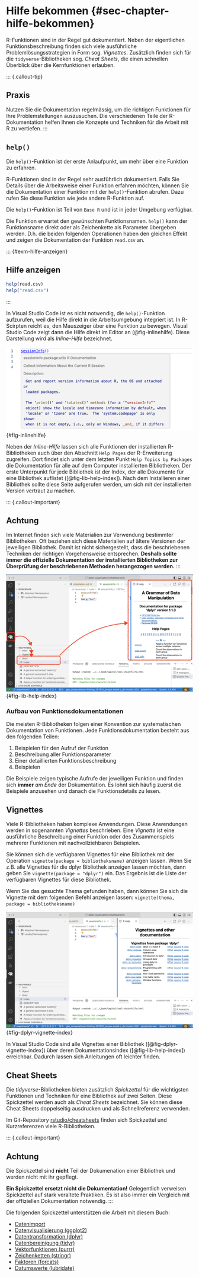# Hilfe bekommen {#sec-chapter-hilfe-bekommen}

R-Funktionen sind in der Regel gut dokumentiert. Neben der eigentlichen Funktionsbeschreibung finden sich viele ausführliche Problemlösungsstrategien in Form sog. *Vignettes*. Zusätzlich finden sich für die `tidyverse`-Bibliotheken sog. *Cheat Sheets*, die einen schnellen Überblick über die Kernfunktionen erlauben. 

::: {.callout-tip}
## Praxis
Nutzen Sie die Dokumentation regelmässig, um die richtigen Funktionen für Ihre Problemstellungen auszusuchen. Die verschiedenen Teile der R-Dokumentation helfen Ihnen die Konzepte und Techniken für die Arbeit mit R zu vertiefen.
:::

## `help()`

Die `help()`-Funktion ist der erste Anlaufpunkt, um mehr über eine Funktion zu erfahren. 

R-Funktionen sind in der Regel sehr ausführlich dokumentiert. Falls Sie Details über die Arbeitsweise einer Funktion erfahren möchten, können Sie die Dokumentation einer Funktion mit der `help()`-Funktion abrufen. Dazu rufen Sie diese Funktion wie jede andere R-Funktion auf. 

Die `help()`-Funktion ist Teil von `Base R` und ist in jeder Umgebung verfügbar. 

Die Funktion erwartet den gewünschten Funktionsnamen. `help()` kann der Funktionsname direkt oder als Zeichenkette als Parameter übergeben werden. D.h. die beiden folgenden Operationen haben den gleichen Effekt und zeigen die Dokumentation der Funktion `read.csv` an.

::: {#exm-hilfe-anzeigen}
## Hilfe anzeigen
```r
help(read.csv)
help("read.csv")
```
:::

In Visual Studio Code ist es nicht notwendig, die `help()`-Funktion aufzurufen, weil die Hilfe direkt in die Arbeitsumgebung integriert ist. In R-Scirpten reicht es, den Mauszeiger über eine Funktion zu bewegen. Visual Studio Code zeigt dann die Hilfe direkt im Editor an (@fig-inlinehilfe). Diese Darstellung wird als *Inline-Hilfe* bezeichnet.

![Inline Anzeige einer R-Funktionsdokumentation in Visual Studio Code](figures/inlinehilfe-vsc.png){#fig-inlinehilfe}

Neben der *Inline-Hilfe* lassen sich alle Funktionen der installierten R-Bibliotheken auch über den Abschnitt `Help Pages` der R-Erweiterung zugreifen. Dort findet sich unter dem letzten Punkt `Help Topics by Packages` die Dokumentation für alle auf dem Computer installierten Bibliotheken. Der erste Unterpunkt für jede Bibliothek ist der Index, der alle Dokumente für eine Bibliothek auflistet ([@fig-lib-help-index]). Nach dem Installieren einer Bibliothek sollte diese Seite aufgerufen werden, um sich mit der installierten Version vertraut zu machen.

::: {.callout-important}
## Achtung
Im Internet finden sich viele Materialien zur Verwendung bestimmter Bibliotheken. Oft beziehen sich diese Materialien auf ältere Versionen der jeweiligen Bibliothek. Damit ist nicht sichergestellt, dass die beschriebenen Techniken der richtigen Vorgehensweise entsprechen. **Deshalb sollte immer die offizielle Dokumentation der installierten Bibliotheken zur Überprüfung der beschriebenen Methoden herangezogen werden.**
:::

![Index der Dokumentation für die Bibliothek `dplyr`](figures/lib-help-index.png){#fig-lib-help-index}

### Aufbau von Funktionsdokumentationen 

Die meisten R-Bibliotheken folgen einer Konvention zur systematischen Dokumentation von Funktionen. Jede Funktionsdokumentation besteht aus den folgenden Teilen:

1. Beispielen für den Aufruf der Funktion
2. Beschreibung aller Funktionsparameter
3. Einer detaillierten Funktionsbeschreibung
4. Beispielen

Die Beispiele zeigen typische Aufrufe der jeweiligen Funktion und finden sich **immer** *am Ende* der Dokumentation. Es lohnt sich häufig zuerst die Beispiele anzusehen und danach die Funktionsdetails zu lesen. 

## Vignettes

Viele R-Bibliotheken haben komplexe Anwendungen. Diese Anwendungen werden in sogenannten *Vignettes* beschrieben. Eine *Vignette* ist eine ausführliche Beschreibung einer Funktion oder des Zusammenspiels mehrerer Funktionen mit nachvollziehbaren Beispielen.

Sie können sich die verfügbaren Vignettes für eine Bibliothek mit der Operation `vignette(package = bibliotheksname)` anzeigen lassen. Wenn Sie z.B. alle Vignettes für die dplyr Bibliothek anzeigen lassen möchten, dann geben Sie `vignette(package = "dplyr")` ein. Das Ergebnis ist die Liste der verfügbaren Vignettes für diese Bibliothek. 

Wenn Sie das gesuchte Thema gefunden haben, dann können Sie sich die Vignette mit dem folgenden Befehl anzeigen lassen: `vignette(thema, package = bibliotheksname)`

![Index der `dplyr` Anleitungenb](figures/vignette-index-dplyr.png){#fig-dplyr-vignette-index}

In Visual Studio Code sind alle Vignettes einer Bibliothek ([@fig-dplyr-vignette-index]) über deren Dokumentationsindex ([@fig-lib-help-index]) erreichbar. Dadurch lassen sich Anleitungen oft leichter finden.

## Cheat Sheets

Die *tidyverse*-Bibliotheken bieten zusätzlich *Spickzettel* für die wichtigsten Funktionen und Techniken für eine Bibliothek auf zwei Seiten. Diese Spickzettel werden auch als *Cheat Sheets* bezeichnet. Sie können diese Cheat Sheets doppelseitig ausdrucken und als Schnellreferenz verwenden.

Im Git-Repository [rstudio/cheatsheets](https://github.com/rstudio/cheatsheets/) finden sich Spickzettel und Kurzreferenzen viele R-Bibliotheken. 

::: {.callout-important}
## Achtung
Die Spickzettel sind **nicht** Teil der Dokumenation einer Bibliothek und werden nicht mit ihr gepflegt. 

**Ein Spickzettel ersetzt nicht die Dokumentation!** Gelegentlich verweisen Spickzettel auf stark veraltete Praktiken. Es ist also immer ein Vergleich mit der offiziellen Dokumentation notwendig.
:::

Die folgenden Spickzettel unterstützen die Arbeit mit diesem Buch:

- [Datenimport](https://github.com/rstudio/cheatsheets/blob/main/data-import.pdf)
- [Datenvisualisierung (ggplot2)](https://github.com/rstudio/cheatsheets/blob/main/data-visualization.pdf)
- [Datentransformation (dplyr)](https://github.com/rstudio/cheatsheets/blob/main/data-transformation.pdf)
- [Datenbereinigung (tidyr)](https://github.com/rstudio/cheatsheets/blob/main/tidyr.pdf)
- [Vektorfunktionen (purrr)](https://github.com/rstudio/cheatsheets/blob/main/purrr.pdf)
- [Zeichenketten (stringr)](https://github.com/rstudio/cheatsheets/blob/main/strings.pdf)
- [Faktoren (forcats)](https://github.com/rstudio/cheatsheets/blob/main/factors.pdf)
- [Datumswerte (lubridate)](https://github.com/rstudio/cheatsheets/blob/main/lubridate.pdf)

